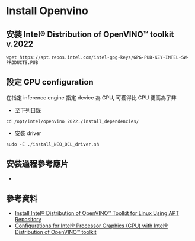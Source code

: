 # Install Openvino

## 安裝 Intel® Distribution of OpenVINO™ toolkit v.2022
```
wget https://apt.repos.intel.com/intel-gpg-keys/GPG-PUB-KEY-INTEL-SW-PRODUCTS.PUB 
```


## 設定 GPU configuration
在指定 inference engine 指定 device 為 GPU, 可獲得比 CPU 更高為了非
* 至下列目錄
```
cd /opt/intel/openvino 2022./install_dependencies/
```
* 安裝 driver
```
sudo -E ./install_NEO_OCL_driver.sh
``` 

## 安裝過程參考應片
*

## 參考資料
* [Install Intel® Distribution of OpenVINO™ Toolkit for Linux Using APT Repository](https://docs.openvino.ai/latest/openvino_docs_install_guides_installing_openvino_apt.html)
* [Configurations for Intel® Processor Graphics (GPU) with Intel® Distribution of OpenVINO™ toolkit](https://docs.openvino.ai/latest/openvino_docs_install_guides_configurations_for_intel_gpu.html)
